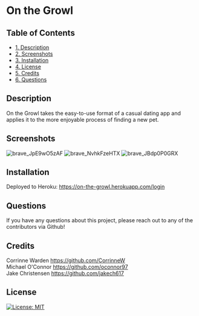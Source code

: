 # On the Growl

## Table of Contents
* [1. Description](#description)
* [2. Screenshots](#screenshots)
* [3. Installation](#installation)
* [4. License](#license)
* [5. Credits](#credits)
* [6. Questions](#questions)

## Description
On the Growl takes the easy-to-use format of a casual dating app and applies it to the more enjoyable process of finding a new pet.

## Screenshots
![brave_JpE9wO5zAF](https://user-images.githubusercontent.com/74689981/117543722-ffe05780-afeb-11eb-8018-de4dc0595b51.png)
![brave_NvhkFzeHTX](https://user-images.githubusercontent.com/74689981/117543729-0cfd4680-afec-11eb-9787-52e792bd008d.png)
![brave_JBdp0P0GRX](https://user-images.githubusercontent.com/74689981/117543707-eb9c5a80-afeb-11eb-9388-6697c18605cf.png)

## Installation
Deployed to Heroku: https://on-the-growl.herokuapp.com/login

## Questions
If you have any questions about this project, please reach out to any of the contributors via Github!

## Credits
Corrinne Warden https://github.com/CorrinneW
<br/>
Michael O'Connor https://github.com/oconnor97
<br/>
Jake Christensen https://github.com/jakech617

## License
[![License: MIT](https://img.shields.io/badge/License-MIT-yellow.svg)](https://opensource.org/licenses/MIT)
